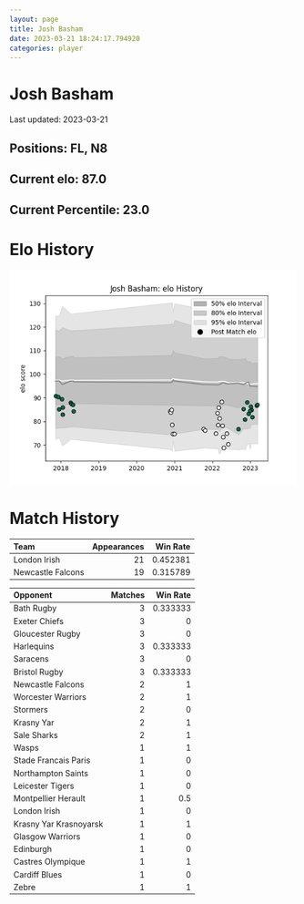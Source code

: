 ```yaml
---  
layout: page  
title: Josh Basham  
date: 2023-03-21 18:24:17.794920  
categories: player  
---
```

# Josh Basham


Last updated: 2023-03-21
## Positions: FL, N8

## Current elo: 87.0

## Current Percentile: 23.0

# Elo History


![elo history](history_JoshBasham.png)
# Match History


| Team              |   Appearances |   Win Rate |
|:------------------|--------------:|-----------:|
| London Irish      |            21 |   0.452381 |
| Newcastle Falcons |            19 |   0.315789 |

| Opponent               |   Matches |   Win Rate |
|:-----------------------|----------:|-----------:|
| Bath Rugby             |         3 |   0.333333 |
| Exeter Chiefs          |         3 |   0        |
| Gloucester Rugby       |         3 |   0        |
| Harlequins             |         3 |   0.333333 |
| Saracens               |         3 |   0        |
| Bristol Rugby          |         3 |   0.333333 |
| Newcastle Falcons      |         2 |   1        |
| Worcester Warriors     |         2 |   1        |
| Stormers               |         2 |   0        |
| Krasny Yar             |         2 |   1        |
| Sale Sharks            |         2 |   1        |
| Wasps                  |         1 |   1        |
| Stade Francais Paris   |         1 |   0        |
| Northampton Saints     |         1 |   0        |
| Leicester Tigers       |         1 |   0        |
| Montpellier Herault    |         1 |   0.5      |
| London Irish           |         1 |   0        |
| Krasny Yar Krasnoyarsk |         1 |   1        |
| Glasgow Warriors       |         1 |   0        |
| Edinburgh              |         1 |   0        |
| Castres Olympique      |         1 |   1        |
| Cardiff Blues          |         1 |   0        |
| Zebre                  |         1 |   1        |
